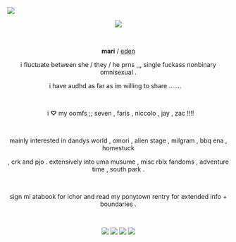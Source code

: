   ![](https://komarev.com/ghpvc/?username=jadehariey&label=memories++&color=691ee3)

<div align="center">
  <img src="https://i.postimg.cc/wBh2gmHx/IMG-4541.png">
</div>

⠀

<div align="center">
  
 **mari** / <ins>eden</ins>

i fluctuate between she / they / he prns ,,, single fuckass nonbinary omnisexual .

i have audhd as far as im willing to share .......
⠀

⠀

⠀i **♡** my oomfs ;; seven , faris , niccolo , jay , zac !!!!

⠀
⠀

mainly interested in dandys world , omori , alien stage , milgram , bbq ena , homestuck 

, crk and pjo . extensively into uma musume , misc rblx fandoms , adventure time , south park .

⠀

sign mi atabook for ichor and read my ponytown rentry for extended info + boundaries .
</div>

⠀

<div align="center">
  <img src="https://64.media.tumblr.com/fb2f0726adaca9614f9d59104cda700f/9cf984d66502401c-fb/s100x200/c8f4258a8b1db068419ef8b2f225d8633a1a29be.pnj">
  <img src="https://64.media.tumblr.com/ac5878cef18019f54c5624e2e09d4978/9cf984d66502401c-2c/s100x200/c75b8db53ffa22bc57992f7e8d917fcee94e646a.gif">
  <img src="https://64.media.tumblr.com/4287fc576af3fd1e3f748a59a5a9f8cd/ca742ce4ff8bc871-2b/s100x200/52e5761990a0ae95b6a4aaf0595d2f72d58fffc2.gif">
  <img src="https://64.media.tumblr.com/32cbd58fe9da6a87e243c9caad6e9b99/9cf984d66502401c-c7/s100x200/30c4fdc48ac80a8f3538cd13e473594fffbc65c8.pnj">
</div>
